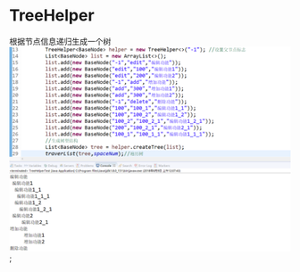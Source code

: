# TreeHelper
根据节点信息递归生成一个树
![运行截图](https://github.com/UncaughtExceptions/TreeHelper/blob/master/test.png);
